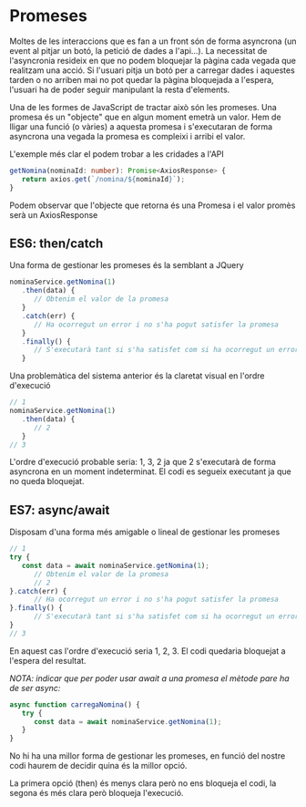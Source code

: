 # Promeses
Moltes de les interaccions que es fan a un front són de forma asyncrona (un event al pitjar un botó, la petició de dades a l'api...). La necessitat de l'asyncronia resideix en que no podem bloquejar la pàgina cada vegada que realitzam una acció. Si l'usuari pitja un botó per a carregar dades i aquestes tarden o no arriben mai no pot quedar la pàgina bloquejada a l'espera, l'usuari ha de poder seguir manipulant la resta d'elements.

Una de les formes de JavaScript de tractar això són les promeses. Una promesa és un "objecte" que en algun moment emetrà un valor. Hem de lligar una funció (o vàries) a aquesta promesa i s'executaran de forma asyncrona una vegada la promesa es compleixi i arribi el valor.

L'exemple més clar el podem trobar a les cridades a l'API
```typescript
getNomina(nominaId: number): Promise<AxiosResponse> { 
   return axios.get(`/nomina/${nominaId}`); 
}
```
Podem observar que l'objecte que retorna és una Promesa i el valor promès serà un AxiosResponse

## ES6: then/catch
Una forma de gestionar les promeses és la semblant a JQuery
```typescript
nominaService.getNomina(1)
   .then(data) {
      // Obtenim el valor de la promesa
   }
   .catch(err) {
      // Ha ocorregut un error i no s'ha pogut satisfer la promesa
   }
   .finally() {
      // S'executarà tant si s'ha satisfet com si ha ocorregut un error
   }
```
Una problemàtica del sistema anterior és la claretat visual en l'ordre d'execució
```typescript
// 1
nominaService.getNomina(1)
   .then(data) {
      // 2
   }
// 3
```
L'ordre d'execució probable seria: 1, 3, 2 ja que 2 s'executarà de forma asyncrona en un moment indeterminat. El codi es segueix executant ja que no queda bloquejat.

## ES7: async/await

Disposam d'una forma més amigable o lineal de gestionar les promeses
```typescript
// 1
try {
   const data = await nominaService.getNomina(1);
      // Obtenim el valor de la promesa
      // 2
}.catch(err) {
      // Ha ocorregut un error i no s'ha pogut satisfer la promesa
}.finally() {
      // S'executarà tant si s'ha satisfet com si ha ocorregut un error
}
// 3
```
En aquest cas l'ordre d'execució seria 1, 2, 3. El codi quedaria bloquejat a l'espera del resultat.

*NOTA: indicar que per poder usar await a una promesa el mètode pare ha de ser async:*

```typescript
async function carregaNomina() {
   try {
      const data = await nominaService.getNomina(1);
   }
}
```

No hi ha una millor forma de gestionar les promeses, en funció del nostre codi haurem de decidir quina és la millor opció. 

La primera opció (then) és menys clara però no ens bloqueja el codi, la segona és més clara però bloqueja l'execució.